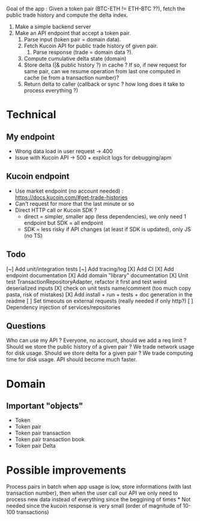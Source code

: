 Goal of the app : 
Given a token pair (BTC-ETH != ETH-BTC ??), fetch the public trade history and compute the delta index.

1. Make a simple backend server
1. Make an API endpoint that accept a token pair.
    1. Parse input (token pair = domain data).
    1. Fetch Kucoin API for public trade history of given pair.
        1. Parse response (trade = domain data ?).
    1. Compute cumulative delta state (domain)
    1. Store delta (|& public history ?) in cache ? If so, if new request for same pair, can we resume operation from last one computed in cache (ie from a transaction number)?
    1. Return delta to caller (callback or sync ? how long does it take to process everything ?)


# Technical
## My endpoint
* Wrong data load in user request -> 400
* Issue with Kucoin API -> 500 + explicit logs for debugging/apm

## Kucoin endpoint
* Use market endpoint (no account needed) : https://docs.kucoin.com/#get-trade-histories
* Can't request for more that the last minute or so
* Direct HTTP call or Kucoin SDK ?
    - direct = simpler, smaller app (less dependencies), we only need 1 endpoint but SDK = all endpoint
    - SDK = less risky if API changes (at least if SDK is updated), only JS (no TS)

## Todo
[~] Add unit/integration tests
[~] Add tracing/log
[X] Add CI
[X] Add endpoint documentation
[X] Add domain "library" documentation
[X] Unit test TransactionRepositoryAdapter, refactor it first and test weird deserialized inputs
[X] check on unit tests name/comment (too much copy pasta, risk of mistakes)
[X] Add install + run + tests + doc generation in the readme
[ ] Set timeouts on external requests (really needed if only http?)
[ ] Dependency injection of services/repositories

## Questions
Who can use my API ? Everyone, no account, should we add a req limit ?
Should we store the public history of a given pair ? We trade network usage for disk usage.
Should we store delta for a given pair ? We trade computing time for disk usage. API should become much faster.

# Domain
## Important "objects"
* Token
* Token pair
* Token pair transaction
* Token pair transaction book
* Token pair Delta

# Possible improvements 
Process pairs in batch when app usage is low, store informations (with last transaction number), then when the user call our API we only need to process new data instead of everything since the beggining of times
    * Not needed since the kucoin response is very small (order of magnitude of 10-100 transactions)
